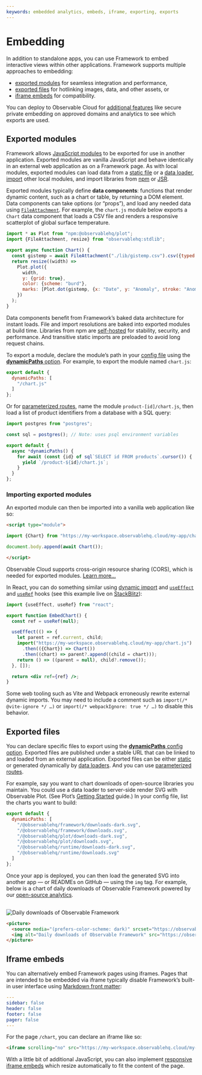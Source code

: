 ```yaml
---
keywords: embedded analytics, embeds, iframe, exporting, exports
---
```


# Embedding <a href="https://github.com/observablehq/framework/releases/tag/v1.12.0" class="observablehq-version-badge" data-version="^1.12.0" title="Added in 1.12.0"></a>

In addition to standalone apps, you can use Framework to embed interactive views within other applications. Framework supports multiple approaches to embedding:

- [exported modules](#exported-modules) for seamless integration and performance,
- [exported files](#exported-files) for hotlinking images, data, and other assets, or
- [iframe embeds](#iframe-embeds) for compatibility.

You can deploy to Observable Cloud for [additional features](https://observablehq.com/documentation/data-apps/embeds)<a href="https://github.com/observablehq/framework/releases/tag/v1.13.0" class="observablehq-version-badge" data-version="^1.13.0" title="Added in v1.13.0"></a> like secure private embedding on approved domains and analytics to see which exports are used.

## Exported modules

Framework allows [JavaScript modules](./imports#local-imports) to be exported for use in another application. Exported modules are vanilla JavaScript and behave identically in an external web application as on a Framework page. As with local modules, exported modules can load data from a [static file](./files) or a [data loader](./data-loaders), [import](./imports) other local modules, and import libraries from [npm](./imports#npm-imports) or [JSR](./imports#jsr-imports).

Exported modules typically define **data components**: functions that render dynamic content, such as a chart or table, by returning a DOM element. Data components can take options (or “props”), and load any needed data using [`FileAttachment`](./files). For example, the `chart.js` module below exports a `Chart` data component that loads a CSV file and renders a responsive scatterplot of global surface temperature.

```js run=false
import * as Plot from "npm:@observablehq/plot";
import {FileAttachment, resize} from "observablehq:stdlib";

export async function Chart() {
  const gistemp = await FileAttachment("./lib/gistemp.csv").csv({typed: true});
  return resize((width) =>
    Plot.plot({
      width,
      y: {grid: true},
      color: {scheme: "burd"},
      marks: [Plot.dot(gistemp, {x: "Date", y: "Anomaly", stroke: "Anomaly"}), Plot.ruleY([0])]
    })
  );
}
```

Data components benefit from Framework’s baked data architecture for instant loads. File and import resolutions are baked into exported modules at build time. Libraries from npm are [self-hosted](./imports#self-hosting-of-npm-imports) for stability, security, and performance. And transitive static imports are preloaded to avoid long request chains.

To export a module, declare the module’s path in your [config file](./config) using the [**dynamicPaths** option](./config#dynamic-paths). For example, to export the module named `chart.js`:

```js run=false
export default {
  dynamicPaths: [
    "/chart.js"
  ]
};
```

Or for [parameterized routes](./params), name the module `product-[id]/chart.js`, then load a list of product identifiers from a database with a SQL query:

```js run=false
import postgres from "postgres";

const sql = postgres(); // Note: uses psql environment variables

export default {
  async *dynamicPaths() {
    for await (const {id} of sql`SELECT id FROM products`.cursor()) {
      yield `/product-${id}/chart.js`;
    }
  }
};
```

### Importing exported modules

An exported module can then be imported into a vanilla web application like so:

```html run=false
<script type="module">

import {Chart} from "https://my-workspace.observablehq.cloud/my-app/chart.js";

document.body.append(await Chart());

</script>
```

<div class="tip">

Observable Cloud supports cross-origin resource sharing (CORS), which is needed for exported modules. [Learn more…](https://observablehq.com/documentation/data-apps/embeds#cors)

</div>

In React, you can do something similar using [dynamic import](https://developer.mozilla.org/en-US/docs/Web/JavaScript/Reference/Operators/import) and [`useEffect`](https://react.dev/reference/react/useEffect) and [`useRef`](https://react.dev/reference/react/useRef) hooks (see this example live on [StackBlitz](https://stackblitz.com/edit/observable-framework-embed-react?file=src%2FApp.tsx)):

```jsx run=false
import {useEffect, useRef} from "react";

export function EmbedChart() {
  const ref = useRef(null);

  useEffect(() => {
    let parent = ref.current, child;
    import("https://my-workspace.observablehq.cloud/my-app/chart.js")
      .then(({Chart}) => Chart())
      .then((chart) => parent?.append((child = chart)));
    return () => ((parent = null), child?.remove());
  }, []);

  return <div ref={ref} />;
}
```

<div class="tip">

Some web tooling such as Vite and Webpack erroneously rewrite external dynamic imports. You may need to include a comment such as `import(/* @vite-ignore */ …)` or `import(/* webpackIgnore: true */ …)` to disable this behavior.

</div>

## Exported files

You can declare specific files to export using the [**dynamicPaths** config option](./config#dynamic-paths). Exported files are published under a stable URL that can be linked to and loaded from an external application. Exported files can be either [static](./files) or generated dynamically by [data loaders](./data-loaders). And you can use [parameterized routes](./params).

For example, say you want to chart downloads of open-source libraries you maintain. You could use a data loader to server-side render SVG with Observable Plot. (See Plot’s [Getting Started](https://observablehq.com/plot/getting-started#plot-in-node-js) guide.) In your config file, list the charts you want to build:

```js run=false
export default {
  dynamicPaths: [
    "/@observablehq/framework/downloads-dark.svg",
    "/@observablehq/framework/downloads.svg",
    "/@observablehq/plot/downloads-dark.svg",
    "/@observablehq/plot/downloads.svg",
    "/@observablehq/runtime/downloads-dark.svg",
    "/@observablehq/runtime/downloads.svg"
  ]
};
```

Once your app is deployed, you can then load the generated SVG into another app — or READMEs on GitHub — using the `img` tag. For example, below is a chart of daily downloads of Observable Framework powered by our [open-source analytics](https://github.com/observablehq/oss-analytics/).

<picture>
  <source media="(prefers-color-scheme: dark)" srcset="https://observablehq.observablehq.cloud/oss-analytics/@observablehq/framework/downloads-dark.svg">
  <img style="margin-top: 1rem;" alt="Daily downloads of Observable Framework" src="https://observablehq.observablehq.cloud/oss-analytics/@observablehq/framework/downloads.svg">
</picture>

```html run=false
<picture>
  <source media="(prefers-color-scheme: dark)" srcset="https://observablehq.observablehq.cloud/oss-analytics/@observablehq/framework/downloads-dark.svg">
  <img alt="Daily downloads of Observable Framework" src="https://observablehq.observablehq.cloud/oss-analytics/@observablehq/framework/downloads.svg">
</picture>
```

## Iframe embeds

You can alternatively embed Framework pages using iframes. Pages that are intended to be embedded via iframe typically disable Framework’s built-in user interface using [Markdown front matter](./markdown#front-matter):

```yaml
---
sidebar: false
header: false
footer: false
pager: false
---
```

For the page `/chart`, you can declare an iframe like so:

```html run=false
<iframe scrolling="no" src="https://my-workspace.observablehq.cloud/my-app/chart"></iframe>
```

With a little bit of additional JavaScript, you can also implement [responsive iframe embeds](https://observablehq.observablehq.cloud/framework-example-responsive-iframe/) which resize automatically to fit the content of the page.
